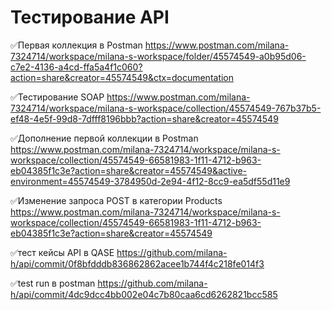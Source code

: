# Тестирование API

✅Первая коллекция в Postman 
https://www.postman.com/milana-7324714/workspace/milana-s-workspace/folder/45574549-a0b95d06-c7e2-4136-a4cd-ffa5a4f1c060?action=share&creator=45574549&ctx=documentation

✅Тестирование SOAP 
https://www.postman.com/milana-7324714/workspace/milana-s-workspace/collection/45574549-767b37b5-ef48-4e5f-99d8-7dfff8196bbb?action=share&creator=45574549

✅Дополнение первой коллекции в Postman 
https://www.postman.com/milana-7324714/workspace/milana-s-workspace/collection/45574549-66581983-1f11-4712-b963-eb04385f1c3e?action=share&creator=45574549&active-environment=45574549-3784950d-2e94-4f12-8cc9-ea5df55d11e9

✅Изменение запроса POST в категории Products 
https://www.postman.com/milana-7324714/workspace/milana-s-workspace/collection/45574549-66581983-1f11-4712-b963-eb04385f1c3e?action=share&creator=45574549

✅тест кейсы API в QASE
https://github.com/milana-h/api/commit/0f8bfdddb836862862acee1b744f4c218fe014f3

✅test run в postman 
https://github.com/milana-h/api/commit/4dc9dcc4bb002e04c7b80caa6cd6262821bcc585
